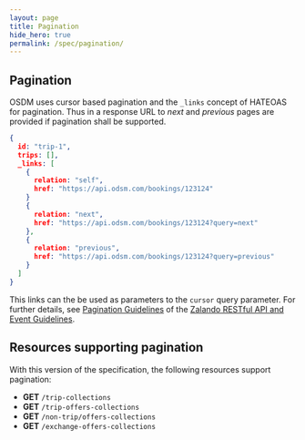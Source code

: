 ```yaml
---
layout: page
title: Pagination
hide_hero: true
permalink: /spec/pagination/
---
```


## Pagination

OSDM uses cursor based pagination and the `_links` concept of HATEOAS for pagination. Thus in a response URL to *next* and *previous* pages are provided if pagination shall be supported.

```json
{
  id: "trip-1",
  trips: [],
  _links: [
    {
      relation: "self",
      href: "https://api.odsm.com/bookings/123124"
    }
    {
      relation: "next",
      href: "https://api.odsm.com/bookings/123124?query=next"
    },
    {
      relation: "previous",
      href: "https://api.odsm.com/bookings/123124?query=previous"
    }
  ]
}
```

This links can the be used as parameters to the `cursor` query parameter. For further details, see [Pagination Guidelines](https://opensource.zalando.com/restful-api-guidelines/#160) of the [Zalando RESTful API and Event Guidelines](https://opensource.zalando.com/restful-api-guidelines/).

## Resources supporting pagination

With this version of the specification, the following resources support pagination:

- **GET** `/trip-collections`
- **GET** `/trip-offers-collections`
- **GET** `/non-trip/offers-collections`
- **GET** `/exchange-offers-collections`
